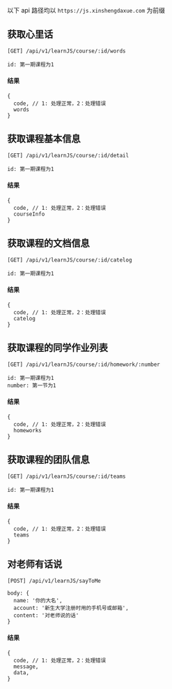 以下 api 路径均以 `https://js.xinshengdaxue.com` 为前缀


## 获取心里话

```
[GET] /api/v1/learnJS/course/:id/words

id: 第一期课程为1
```

#### 结果
```
{
  code, // 1: 处理正常，2：处理错误
  words
}
```

## 获取课程基本信息

```
[GET] /api/v1/learnJS/course/:id/detail

id: 第一期课程为1
```

#### 结果
```
{
  code, // 1: 处理正常，2：处理错误
  courseInfo
}
```

## 获取课程的文档信息

```
[GET] /api/v1/learnJS/course/:id/catelog

id: 第一期课程为1
```

#### 结果
```
{
  code, // 1: 处理正常，2：处理错误
  catelog
}
```

## 获取课程的同学作业列表

```
[GET] /api/v1/learnJS/course/:id/homework/:number

id: 第一期课程为1
number: 第一节为1
```

#### 结果
```
{
  code, // 1: 处理正常，2：处理错误
  homeworks
}
```

## 获取课程的团队信息

```
[GET] /api/v1/learnJS/course/:id/teams

id: 第一期课程为1
```

#### 结果
```
{
  code, // 1: 处理正常，2：处理错误
  teams
}
```

## 对老师有话说

```
[POST] /api/v1/learnJS/sayToMe

body: {
  name: '你的大名',
  account: '新生大学注册时用的手机号或邮箱',
  content: '对老师说的话'
}
```

#### 结果
```
{
  code, // 1: 处理正常，2：处理错误
  message,
  data,
}
```